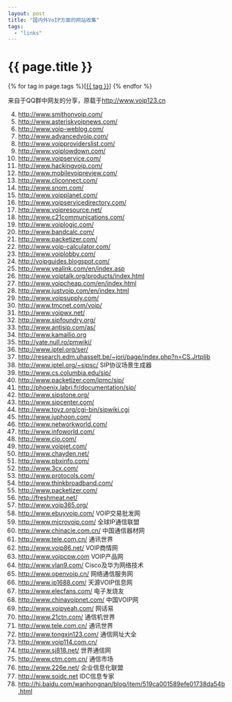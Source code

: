 ```yaml
---
layout: post
title: "国内外VoIP方面的网站收集"
tags:
  - "links"
---
```


# {{ page.title }}

<div class="tags">
{% for tag in page.tags %}[<a class="tag" href="/tags.html#{{ tag }}">{{ tag }}</a>] {% endfor %}
</div>


来自于QQ群中网友的分享，原载于<http://www.voip123.cn>




004. <http://www.smithonvoip.com/>
005. <http://www.asteriskvoipnews.com/>
006. <http://www.voip-weblog.com/>
007. <http://www.advancedvoip.com/>
008. <http://www.voipproviderslist.com/>
009. <http://www.voiplowdown.com/>
010. <http://www.voipservice.com/>
011. <http://www.hackingvoip.com/>
012. <http://www.mobilevoipreview.com/>
013. <http://www.cliconnect.com/>
014. <http://www.snom.com/>
015. <http://www.voipplanet.com/>
016. <http://www.voipservicedirectory.com/>
017. <http://www.voipresource.net/>
018. <http://www.c21communications.com/>
021. <http://www.voiplogic.com/>
022. <http://www.bandcalc.com/>
023. <http://www.packetizer.com/>
024. <http://www.voip-calculator.com/>
025. <http://www.voiplobby.com/>
027. <http://voipguides.blogspot.com/>
028. <http://www.yealink.com/en/index.asp>
031. <http://www.voiptalk.org/products/index.html>
032. <http://www.voipcheap.com/en/index.html>
034. <http://www.justvoip.com/en/index.html>
035. <http://www.voipsupply.com/>
036. <http://www.tmcnet.com/voip/>
038. <http://www.voipwx.net/>
046. <http://www.sipfoundry.org/>
048. <http://www.antisip.com/as/>
049. <http://www.kamailio.org>
058. <http://yate.null.ro/pmwiki/>
059. <http://www.iptel.org/ser/>
061. <http://research.edm.uhasselt.be/~jori/page/index.php?n=CS.Jrtplib>
062. <http://www.iptel.org/~sipsc/> SIP协议场景生成器
063. <http://www.cs.columbia.edu/sip/>
065. <http://www.packetizer.com/ipmc/sip/>
066. <http://phoenix.labri.fr/documentation/sip/>
067. <http://www.sipstone.org/>
068. <http://www.sipcenter.com/>
070. <http://www.toyz.org/cgi-bin/sipwiki.cgi>
071. <http://www.juphoon.com/>
072. <http://www.networkworld.com/>
073. <http://www.infoworld.com/>
074. <http://www.cio.com/>
076. <http://www.voipjet.com/>
077. <http://www.chayden.net/>
078. <http://www.pbxinfo.com/>
079. <http://www.3cx.com/>
080. <http://www.protocols.com/>
081. <http://www.thinkbroadband.com/>
082. <http://www.packetizer.com/>
087. <http://freshmeat.net/>
090. <http://www.voip365.org/>
004. <http://www.ebuyvoip.com/>     VOIP交易批发网
005. <http://www.microvoip.com/>    全球IP通信联盟
008. <http://www.chinacie.com.cn/>  中国通信器材网
012. <http://www.tele.com.cn/>      通讯世界
015. <http://www.voip86.net/>       VOIP商情网
017. <http://www.voipcpw.com>       VOIP产品网
019. <http://www.vlan9.com/>        Cisco及华为网络技术
026. <http://www.openvoip.cn/>      网络通信服务网
030. <http://www.ip1688.com/>       天源VOIP信息网
033. <http://www.elecfans.com/>     电子发烧友
035. <http://www.chinavoipnet.com/> 中国VOIP网
037. <http://www.voipyeah.com/>     网话易
046. <http://www.21ctn.com/>        通信机世界
047. <http://www.tele.com.cn/>      通讯世界
050. <http://www.tongxin123.com/>   通信网址大全
057. <http://www.voip114.com.cn/>
060. <http://www.sj818.net/>         世界通信网
061. <http://www.ctm.com.cn/>        通信市场
066. <http://www.226e.net/>          企业信息化联盟
069. <http://www.soidc.net>          IDC信息专家
076. <http://hi.baidu.com/wanhongnan/blog/item/519ca001589efe01738da54b.html>
